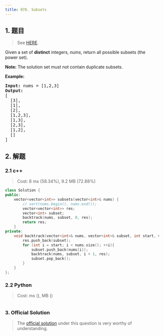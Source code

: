 ```yaml
---
title: 078. Subsets
---
```


## 1. 题目

> See [HERE](https://leetcode.com/problems/subsets/).

<div><p>Given a set of <strong>distinct</strong> integers, <em>nums</em>, return all possible subsets (the power set).</p>

<p><strong>Note:</strong> The solution set must not contain duplicate subsets.</p>

<p><strong>Example:</strong></p>

<pre><strong>Input:</strong> nums = [1,2,3]
<strong>Output:</strong>
[
  [3],
&nbsp; [1],
&nbsp; [2],
&nbsp; [1,2,3],
&nbsp; [1,3],
&nbsp; [2,3],
&nbsp; [1,2],
&nbsp; []
]</pre>
</div>

## 2. 解题

### 2.1 c++

> Cost: 8 ms (58.34%), 9.2 MB (72.88%)

```cpp
class Solution {
public:
    vector<vector<int>> subsets(vector<int>& nums) {
        // sort(nums.begin(), nums.end());
        vector<vector<int>> res;
        vector<int> subset;
        backtrack(nums, subset, 0, res);
        return res;
    }
private:
    void backtrack(vector<int>& nums, vector<int>& subset, int start, vector<vector<int>>& res){
        res.push_back(subset);
        for (int i = start; i < nums.size(); ++i){
            subset.push_back(nums[i]);
            backtrack(nums, subset, i + 1, res);
            subset.pop_back();
        }
    }
};
```

### 2.2 Python

> Cost: ms (), MB ()

```python

```

### 3. Official Solution

> The [official solution](https://leetcode.com/problems/subsets/solution/) under this question is very worthy of understanding.
